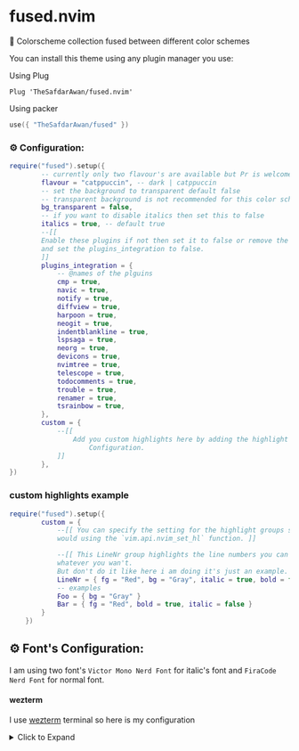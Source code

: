 # fused.nvim

🌈 Colorscheme collection fused between different color schemes

You can install this theme using any plugin manager you use:

Using Plug

```vim
Plug 'TheSafdarAwan/fused.nvim'
```

Using packer

```lua
use({ "TheSafdarAwan/fused" })
```

### ⚙️ Configuration:

```lua
require("fused").setup({
        -- currently only two flavour's are available but Pr is welcome
        flavour = "catppuccin", -- dark | catppuccin
        -- set the background to transparent default false
        -- transparent background is not recommended for this color scheme
        bg_transparent = false,
        -- if you want to disable italics then set this to false
        italics = true, -- default true
        --[[
        Enable these plugins if not then set it to false or remove the whole table
        and set the plugins_integration to false.
        ]]
        plugins_integration = {
            -- @names of the plguins
            cmp = true,
            navic = true,
            notify = true,
            diffview = true,
            harpoon = true,
            neogit = true,
            indentblankline = true,
            lspsaga = true,
            neorg = true,
            devicons = true,
            nvimtree = true,
            telescope = true,
            todocomments = true,
            trouble = true,
            renamer = true,
            tsrainbow = true,
        },
        custom = {
            --[[
                Add you custom highlights here by adding the highlight group name as key and providing a table as its value for its
                    Configuration.
            ]]
        },
})
```

### custom highlights example

```lua
require("fused").setup({
        custom = {
            --[[ You can specify the setting for the highlight groups same as you
            would using the `vim.api.nvim_set_hl` function. ]]

            --[[ This LineNr group highlights the line numbers you can change it to
            whatever you wan't.
            But don't do it like here i am doing it's just an example. ]]
            LineNr = { fg = "Red", bg = "Gray", italic = true, bold = false},
            -- examples
            Foo = { bg = "Gray" }
            Bar = { fg = "Red", bold = true, italic = false }
        }
    })
```

## ⚙️ Font's Configuration:

I am using two font's `Victor Mono Nerd Font` for italic's font and `FiraCode Nerd Font` for normal font.

#### wezterm

I use [wezterm](https://github.com/wez/wezterm/) terminal so here is my configuration

<details>
<summary>Click to Expand</summary>

```lua
-- add these variables and function on top of wezterm.lua
local italic_font = "Victor Mono Nerd Font"
local normal_font = "FiraCode Nerd Font"
local default_font_name = normal_font
local function font_with_fallback(name, params)
    local names = { name, "Apple Color Emoji", "azuki_font" }
    return font_with_fallback(names, params)
end

return {
    -- Add this into your wezterm config
    font_size = 10.0,
    font = font_with_fallback(default_font_name),
    font_rules = {
        {
            italic = true,
            font = font_with_fallback(italic_font, { italic = true }),
        },
        {
            italic = true,
            intensity = "Bold",
            font = font_with_fallback(
                italic_font,
                { italic = true, bold = true }
            ),
        },
        {
            italic = false,
            intensity = "Normal",
            font = font_with_fallback(
                default_font_name,
                { weight = "Regular", italic = false }
            ),
        },
    },
}
```

</details>
